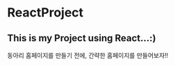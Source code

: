 # ReactProject
This is my Project using React...:)
-------------------------------------
동아리 홈페이지를 만들기 전에, 간략한 홈페이지를 만들어보자!!  
